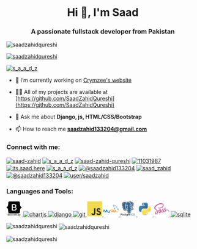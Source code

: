 
<h1 align="center">Hi 👋, I'm Saad</h1>
<h3 align="center">A passionate fullstack developer from Pakistan</h3>

<p align="left"> <img src="https://komarev.com/ghpvc/?username=saadzahidqureshi&label=Profile%20views&color=0e75b6&style=flat" alt="saadzahidqureshi" /> </p>

<p align="left"> <a href="https://github.com/ryo-ma/github-profile-trophy"><img src="https://github-profile-trophy.vercel.app/?username=saadzahidqureshi" alt="saadzahidqureshi" /></a> </p>

<p align="left"> <a href="https://twitter.com/s_a_a_d_z" target="blank"><img src="https://img.shields.io/twitter/follow/s_a_a_d_z?logo=twitter&style=for-the-badge" alt="s_a_a_d_z" /></a> </p>

- 🔭 I’m currently working on [Crymzee's website](https://github.com/shahzaibahmad-97/crymzee-networks-web.git)

- 👨‍💻 All of my projects are available at [https://github.com/SaadZahidQureshi](https://github.com/SaadZahidQureshi)

- 💬 Ask me about **Django, js, HTML/CSS/Bootstrap**

- 📫 How to reach me **saadzahid133204@gmail.com**

<h3 align="left">Connect with me:</h3>
<p align="left">
<a href="https://codepen.io/saad-zahid" target="blank"><img align="center" src="https://raw.githubusercontent.com/rahuldkjain/github-profile-readme-generator/master/src/images/icons/Social/codepen.svg" alt="saad-zahid" height="30" width="40" /></a>
<a href="https://twitter.com/s_a_a_d_z" target="blank"><img align="center" src="https://raw.githubusercontent.com/rahuldkjain/github-profile-readme-generator/master/src/images/icons/Social/twitter.svg" alt="s_a_a_d_z" height="30" width="40" /></a>
<a href="https://linkedin.com/in/saad-zahid-qureshi" target="blank"><img align="center" src="https://raw.githubusercontent.com/rahuldkjain/github-profile-readme-generator/master/src/images/icons/Social/linked-in-alt.svg" alt="saad-zahid-qureshi" height="30" width="40" /></a>
<a href="https://stackoverflow.com/users/11031987" target="blank"><img align="center" src="https://raw.githubusercontent.com/rahuldkjain/github-profile-readme-generator/master/src/images/icons/Social/stack-overflow.svg" alt="11031987" height="30" width="40" /></a>
<a href="https://fb.com/its.saad.here" target="blank"><img align="center" src="https://raw.githubusercontent.com/rahuldkjain/github-profile-readme-generator/master/src/images/icons/Social/facebook.svg" alt="its.saad.here" height="30" width="40" /></a>
<a href="https://instagram.com/s_a_a_d_z" target="blank"><img align="center" src="https://raw.githubusercontent.com/rahuldkjain/github-profile-readme-generator/master/src/images/icons/Social/instagram.svg" alt="s_a_a_d_z" height="30" width="40" /></a>
<a href="https://medium.com/@saadzahid133204" target="blank"><img align="center" src="https://raw.githubusercontent.com/rahuldkjain/github-profile-readme-generator/master/src/images/icons/Social/medium.svg" alt="@saadzahid133204" height="30" width="40" /></a>
<a href="https://www.youtube.com/c/saad_zahid" target="blank"><img align="center" src="https://raw.githubusercontent.com/rahuldkjain/github-profile-readme-generator/master/src/images/icons/Social/youtube.svg" alt="saad_zahid" height="30" width="40" /></a>
<a href="https://www.hackerrank.com/@saadzahid133204" target="blank"><img align="center" src="https://raw.githubusercontent.com/rahuldkjain/github-profile-readme-generator/master/src/images/icons/Social/hackerrank.svg" alt="@saadzahid133204" height="30" width="40" /></a>
<a href="https://auth.geeksforgeeks.org/user/user/saadzahid" target="blank"><img align="center" src="https://raw.githubusercontent.com/rahuldkjain/github-profile-readme-generator/master/src/images/icons/Social/geeks-for-geeks.svg" alt="user/saadzahid" height="30" width="40" /></a>
</p>

<h3 align="left">Languages and Tools:</h3>
<p align="left"> <a href="https://getbootstrap.com" target="_blank" rel="noreferrer"> <img src="https://raw.githubusercontent.com/devicons/devicon/master/icons/bootstrap/bootstrap-plain-wordmark.svg" alt="bootstrap" width="40" height="40"/> </a> <a href="https://www.chartjs.org" target="_blank" rel="noreferrer"> <img src="https://www.chartjs.org/media/logo-title.svg" alt="chartjs" width="40" height="40"/> </a> <a href="https://www.djangoproject.com/" target="_blank" rel="noreferrer"> <img src="https://cdn.worldvectorlogo.com/logos/django.svg" alt="django" width="40" height="40"/> </a> <a href="https://git-scm.com/" target="_blank" rel="noreferrer"> <img src="https://www.vectorlogo.zone/logos/git-scm/git-scm-icon.svg" alt="git" width="40" height="40"/> </a> <a href="https://developer.mozilla.org/en-US/docs/Web/JavaScript" target="_blank" rel="noreferrer"> <img src="https://raw.githubusercontent.com/devicons/devicon/master/icons/javascript/javascript-original.svg" alt="javascript" width="40" height="40"/> </a> <a href="https://www.mysql.com/" target="_blank" rel="noreferrer"> <img src="https://raw.githubusercontent.com/devicons/devicon/master/icons/mysql/mysql-original-wordmark.svg" alt="mysql" width="40" height="40"/> </a> <a href="https://www.postgresql.org" target="_blank" rel="noreferrer"> <img src="https://raw.githubusercontent.com/devicons/devicon/master/icons/postgresql/postgresql-original-wordmark.svg" alt="postgresql" width="40" height="40"/> </a> <a href="https://www.python.org" target="_blank" rel="noreferrer"> <img src="https://raw.githubusercontent.com/devicons/devicon/master/icons/python/python-original.svg" alt="python" width="40" height="40"/> </a> <a href="https://sass-lang.com" target="_blank" rel="noreferrer"> <img src="https://raw.githubusercontent.com/devicons/devicon/master/icons/sass/sass-original.svg" alt="sass" width="40" height="40"/> </a> <a href="https://www.sqlite.org/" target="_blank" rel="noreferrer"> <img src="https://www.vectorlogo.zone/logos/sqlite/sqlite-icon.svg" alt="sqlite" width="40" height="40"/> </a> </p>

<p><img align="left" src="https://github-readme-stats.vercel.app/api/top-langs?username=saadzahidqureshi&show_icons=true&locale=en&layout=compact" alt="saadzahidqureshi" /></p>

<p>&nbsp;<img align="center" src="https://github-readme-stats.vercel.app/api?username=saadzahidqureshi&show_icons=true&locale=en" alt="saadzahidqureshi" /></p>

<p><img align="center" src="https://github-readme-streak-stats.herokuapp.com/?user=saadzahidqureshi&" alt="saadzahidqureshi" /></p>

